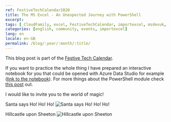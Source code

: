```yaml
---
ref: FestiveTechCalendar2020
title: The MS Excel - An Unexpected Journey with PowerShell
excerpt: 
tags: [_CloudFamily, excel, FestiveTechCalendar, importexcel, msdevuk, powershell, wip]
categories: [english, community, events, importexcel]
lang: en
locale: en-GB
permalink: /blog/:year/:month/:title/
---
```



This blog post is part of the [Festive Tech Calendar](https://festivetechcalendar.com/).

If you want to practice the whole thing I have prepared an interactive notebook for you that could be opened with Azure Data Studio for example ([link to the notebook](https://github.com/MikeyBronowski/Presentations/tree/main/2020/FestiveTechCalendar)). For more things about the PowerShell module check [this post](https://www.bronowski.it/blog/2020/12/how-to-excel-with-powershell-importexcel/) out.

I would like to invite you to the world of magic!

Santa says Ho! Ho! Ho!
![Santa says Ho! Ho! Ho!](/assets/images/20201228-festivetechcalendar/festivetechcalendar2020-01)


Hillcastle upon Sheeton
![Hillcastle upon Sheeton](/assets/images/20201228-festivetechcalendar/festivetechcalendar2020-02)